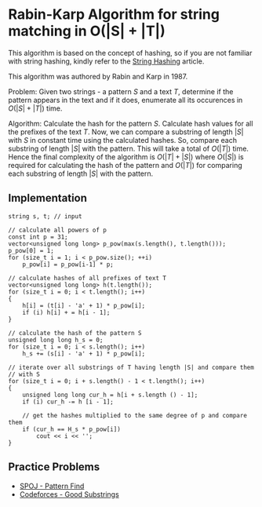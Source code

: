 <!--?title Rabin-Karp Algorithm-->

# Rabin-Karp Algorithm for string matching in O(|S| + |T|)


This algorithm is based on the concept of hashing, so if you are not familiar with string hashing, kindly refer to the [String Hashing](./string/string-hashing.html) article.

 
This algorithm was authored by Rabin and Karp in 1987.

Problem: Given two strings - a pattern $S$ and a text $T$, determine if the pattern appears in the text and if it does, enumerate all its
occurences in $O(|S| + |T|)$ time.

Algorithm: Calculate the hash for the pattern $S$. Calculate hash values for all the prefixes of the text $T$. Now, we can compare a substring of length $|S|$ with $S$ in constant time using the calculated hashes. So, compare each substring of length $|S|$ with the pattern. This will take a total of $O(|T|)$ time. Hence the final complexity of the algorithm is $O(|T| + |S|)$ where $O(|S|)$ is required for calculating the hash of the pattern and $O(|T|)$ for comparing each substring of length $|S|$ with the pattern.


## Implementation

    string s, t; // input 

    // calculate all powers of p 
    const int p = 31; 
    vector<unsigned long long> p_pow(max(s.length(), t.length())); 
    p_pow[0] = 1; 
    for (size_t i = 1; i < p_pow.size(); ++i) 
	    p_pow[i] = p_pow[i-1] * p; 

    // calculate hashes of all prefixes of text T 
    vector<unsigned long long> h(t.length()); 
    for (size_t i = 0; i < t.length(); i++) 
    { 
	    h[i] = (t[i] - 'a' + 1) * p_pow[i]; 
	    if (i) h[i] + = h[i - 1]; 
    } 

    // calculate the hash of the pattern S 
    unsigned long long h_s = 0; 
    for (size_t i = 0; i < s.length(); i++) 
	    h_s += (s[i] - 'a' + 1) * p_pow[i]; 

    // iterate over all substrings of T having length |S| and compare them
    // with S 
    for (size_t i = 0; i + s.length() - 1 < t.length(); i++) 
    { 
	    unsigned long long cur_h = h[i + s.length () - 1]; 
	    if (i) cur_h -= h [i - 1]; 

	    // get the hashes multiplied to the same degree of p and compare them 
	    if (cur_h == H_s * p_pow[i]) 
		    cout << i << ''; 
    }

## Practice Problems

* [SPOJ - Pattern Find](http://www.spoj.com/problems/NAJPF/)
* [Codeforces - Good Substrings](http://codeforces.com/problemset/problem/271/D)

